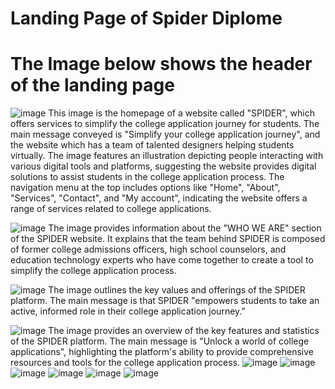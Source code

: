  # Landing Page of Spider Diplome
# The Image below shows the header of the landing page
 ![image](https://github.com/NGcodeX/spiderdiplome/blob/cindy_branch/front%20end%20preview/Header.png?raw=true)
    This image is the homepage of a website called "SPIDER", which offers services to simplify the college application journey for students. The main message conveyed is "Simplify your college application journey", and the website which has a team of talented designers helping students virtually. The image features an illustration depicting people interacting with various digital tools and platforms, suggesting the website provides digital solutions to assist students in the college application process. The navigation menu at the top includes options like "Home", "About", "Services", "Contact", and "My account", indicating the website offers a range of services related to college applications.
    
  ![image](https://github.com/NGcodeX/spiderdiplome/blob/cindy_branch/front%20end%20preview/page%201.png?raw=true)
     The image provides information about the "WHO WE ARE" section of the SPIDER website. It explains that the team behind SPIDER is composed of former college admissions officers, high school counselors, and education technology experts who have come together to create a tool to simplify the college application process.
     
   ![image](https://github.com/NGcodeX/spiderdiplome/blob/cindy_branch/front%20end%20preview/page%203.png?raw=true)
       The image outlines the key values and offerings of the SPIDER platform. The main message is that SPIDER "empowers students to take an active, informed role in their college application journey."
       
   ![image](https://github.com/NGcodeX/spiderdiplome/blob/cindy_branch/front%20end%20preview/page%204.png?raw=true)
   The image provides an overview of the key features and statistics of the SPIDER platform. The main message is "Unlock a world of college applications", highlighting the platform's ability to provide comprehensive resources and tools for the college application process.
   ![image](https://github.com/NGcodeX/spiderdiplome/blob/cindy_branch/front%20end%20preview/page%205.png?raw=true)
   ![image](https://github.com/NGcodeX/spiderdiplome/blob/cindy_branch/front%20end%20preview/page%206.png?raw=true)
   ![image](https://github.com/NGcodeX/spiderdiplome/blob/cindy_branch/front%20end%20preview/page%207.png?raw=true)
   ![image](https://github.com/NGcodeX/spiderdiplome/blob/cindy_branch/front%20end%20preview/page%208.png?raw=true)
   ![image](https://github.com/NGcodeX/spiderdiplome/blob/cindy_branch/front%20end%20preview/page%209.png?raw=true)
   ![image](https://github.com/NGcodeX/spiderdiplome/blob/cindy_branch/front%20end%20preview/footer.png?raw=true)
      
    
